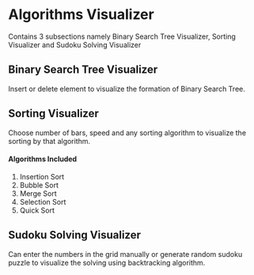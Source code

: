 # Algorithms Visualizer

Contains 3 subsections namely Binary Search Tree Visualizer, Sorting Visualizer and Sudoku Solving Visualizer

## Binary Search Tree Visualizer

Insert or delete element to visualize the formation of Binary Search Tree.

## Sorting Visualizer

Choose number of bars, speed and any sorting algorithm to visualize the sorting by that algorithm.

#### Algorithms Included

1. Insertion Sort
2. Bubble Sort
3. Merge Sort
4. Selection Sort
5. Quick Sort

## Sudoku Solving Visualizer

Can enter the numbers in the grid manually or generate random sudoku puzzle to visualize the solving using backtracking algorithm.
